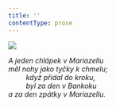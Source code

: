 ```yaml
---
title: ''
contentType: prose
---
```


<section>

![](../Images/022.jpg)

_A jeden chlápek v Mariazellu  
měl nohy jako tyčky k chmelu;  
         když přidal do kroku,  
         byl za den v Bankoku  
a za den zpátky v Mariazellu._

</section>
